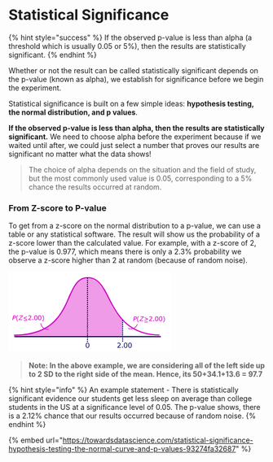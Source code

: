 # Statistical Significance

{% hint style="success" %}
If the observed p-value is less than alpha (a threshold which is usually 0.05 or 5%), then the results are statistically significant.
{% endhint %}

Whether or not the result can be called statistically significant depends on the p-value (known as alpha), we establish for significance before we begin the experiment.

Statistical significance is built on a few simple ideas: **hypothesis testing, the normal distribution, and p values**.&#x20;

**If the observed p-value is less than alpha, then the results are statistically significant.** We need to choose alpha before the experiment because if we waited until after, we could just select a number that proves our results are significant no matter what the data shows!

> The choice of alpha depends on the situation and the field of study, but the most commonly used value is 0.05, corresponding to a 5% chance the results occurred at random.

### From Z-score to P-value

To get from a z-score on the normal distribution to a p-value, we can use a table or any statistical software. The result will show us the probability of a z-score lower than the calculated value. For example, with a z-score of 2, the p-value is 0.977, which means there is only a 2.3% probability we observe a z-score higher than 2 at random (because of random noise).

![The percentage of the distribution below a z-score of 2 is 97.7%](<../.gitbook/assets/Screen Shot 2020-01-26 at 5.44.01 PM.png>)

> **Note: In the above example, we are considering all of the left side up to 2 SD to the right side of the mean. Hence, its 50+34.1+13.6 = 97.7**

{% hint style="info" %}
An example statement - There is statistically significant evidence our students get less sleep on average than college students in the US at a significance level of 0.05. The p-value shows, there is a 2.12% chance that our results occurred because of random noise.
{% endhint %}

{% embed url="https://towardsdatascience.com/statistical-significance-hypothesis-testing-the-normal-curve-and-p-values-93274fa32687" %}



